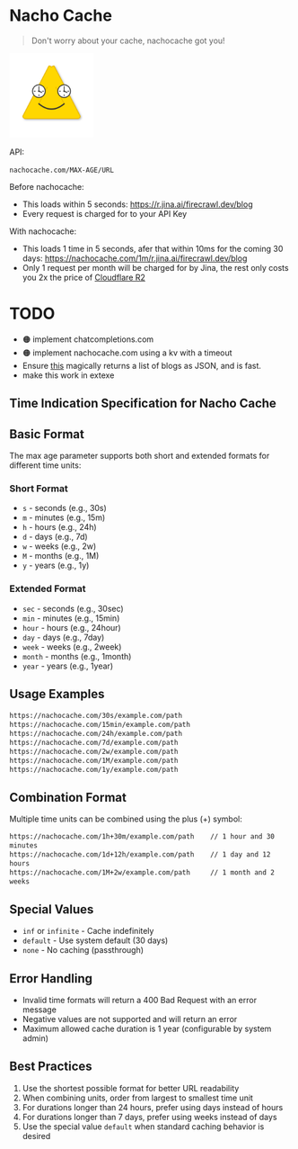 # Nacho Cache

> Don't worry about your cache, nachocache got you!

<img src="public/logo.svg" width=150 height=150 />

API:

`nachocache.com/MAX-AGE/URL`

Before nachocache:

- This loads within 5 seconds: https://r.jina.ai/firecrawl.dev/blog
- Every request is charged for to your API Key

With nachocache:

- This loads 1 time in 5 seconds, afer that within 10ms for the coming 30 days: https://nachocache.com/1m/r.jina.ai/firecrawl.dev/blog
- Only 1 request per month will be charged for by Jina, the rest only costs you 2x the price of [Cloudflare R2](https://developers.cloudflare.com/r2/pricing/#r2-pricing)

# TODO

- 🟠 implement chatcompletions.com
- 🟠 implement nachocache.com using a kv with a timeout
- Ensure [this](https://chatcompletions.com/from/nachocache.com/1m/r.jina.ai/firecrawl.dev/blog/base/anthropic.actionschema.com/model/claude-3-5-sonnet-20241022/prompt/respond%20with%20a%20string%20array%20of%20all%20blog%20URLs%20in%20a%20JSON%20codeblock/output.json) magically returns a list of blogs as JSON, and is fast.
- make this work in extexe

## Time Indication Specification for Nacho Cache

## Basic Format

The max age parameter supports both short and extended formats for different time units:

### Short Format

- `s` - seconds (e.g., 30s)
- `m` - minutes (e.g., 15m)
- `h` - hours (e.g., 24h)
- `d` - days (e.g., 7d)
- `w` - weeks (e.g., 2w)
- `M` - months (e.g., 1M)
- `y` - years (e.g., 1y)

### Extended Format

- `sec` - seconds (e.g., 30sec)
- `min` - minutes (e.g., 15min)
- `hour` - hours (e.g., 24hour)
- `day` - days (e.g., 7day)
- `week` - weeks (e.g., 2week)
- `month` - months (e.g., 1month)
- `year` - years (e.g., 1year)

## Usage Examples

```
https://nachocache.com/30s/example.com/path
https://nachocache.com/15min/example.com/path
https://nachocache.com/24h/example.com/path
https://nachocache.com/7d/example.com/path
https://nachocache.com/2w/example.com/path
https://nachocache.com/1M/example.com/path
https://nachocache.com/1y/example.com/path
```

## Combination Format

Multiple time units can be combined using the plus (+) symbol:

```
https://nachocache.com/1h+30m/example.com/path    // 1 hour and 30 minutes
https://nachocache.com/1d+12h/example.com/path    // 1 day and 12 hours
https://nachocache.com/1M+2w/example.com/path     // 1 month and 2 weeks
```

## Special Values

- `inf` or `infinite` - Cache indefinitely
- `default` - Use system default (30 days)
- `none` - No caching (passthrough)

## Error Handling

- Invalid time formats will return a 400 Bad Request with an error message
- Negative values are not supported and will return an error
- Maximum allowed cache duration is 1 year (configurable by system admin)

## Best Practices

1. Use the shortest possible format for better URL readability
2. When combining units, order from largest to smallest time unit
3. For durations longer than 24 hours, prefer using days instead of hours
4. For durations longer than 7 days, prefer using weeks instead of days
5. Use the special value `default` when standard caching behavior is desired
